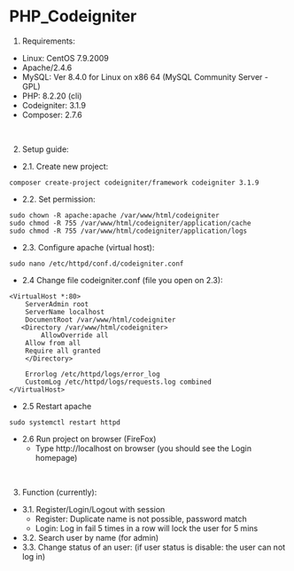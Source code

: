 # PHP_Codeigniter
1. Requirements:
- Linux: CentOS 7.9.2009
- Apache/2.4.6
- MySQL: Ver 8.4.0 for Linux on x86 64 (MySQL Community Server - GPL)
- PHP: 8.2.20 (cli)
- Codeigniter: 3.1.9
- Composer: 2.7.6

</br>

2. Setup guide:
- 2.1. Create new project:   
```
composer create-project codeigniter/framework codeigniter 3.1.9
```
- 2.2. Set permission:   
```
sudo chown -R apache:apache /var/www/html/codeigniter   
sudo chmod -R 755 /var/www/html/codeigniter/application/cache   
sudo chmod -R 755 /var/www/html/codeigniter/application/logs    
```
- 2.3. Configure apache (virtual host):
```
sudo nano /etc/httpd/conf.d/codeigniter.conf
```  
- 2.4 Change file codeigniter.conf (file you open on 2.3):   
```
<VirtualHost *:80>
    ServerAdmin root
    ServerName localhost
    DocumentRoot /var/www/html/codeigniter
   <Directory /var/www/html/codeigniter>
    	AllowOverride all
	Allow from all
	Require all granted 
    </Directory>

    Errorlog /etc/httpd/logs/error_log
    CustomLog /etc/httpd/logs/requests.log combined
</VirtualHost>
```
- 2.5 Restart apache
```
sudo systemctl restart httpd  
```
- 2.6 Run project on browser (FireFox)
  + Type http://localhost on browser (you should see the Login homepage)

</br>

3. Function (currently):
- 3.1. Register/Login/Logout with session
    + Register: Duplicate name is not possible, password match
    + Login: Log in fail 5 times in a row will lock the user for 5 mins
- 3.2. Search user by name (for admin)
- 3.3. Change status of an user: (if user status is disable: the user can not log in)
